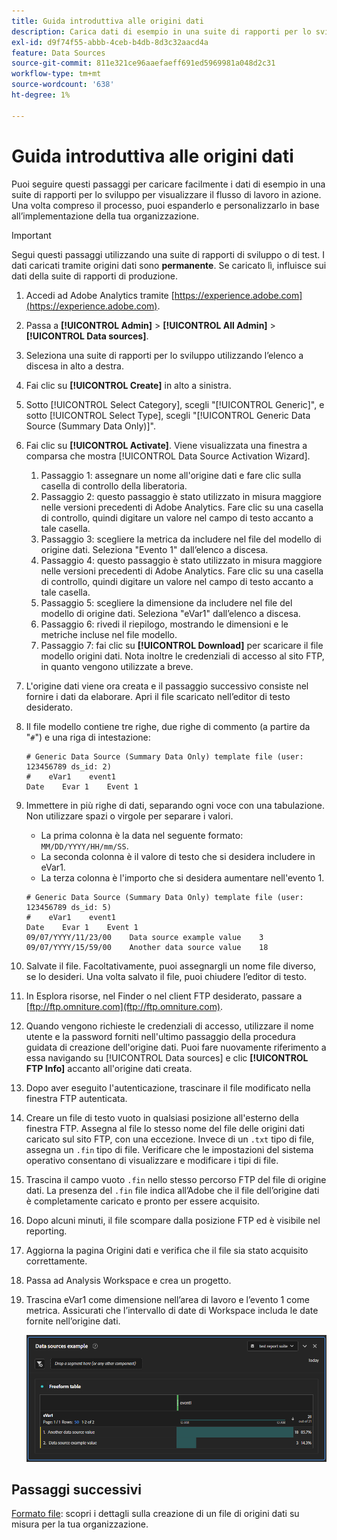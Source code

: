 ```yaml
---
title: Guida introduttiva alle origini dati
description: Carica dati di esempio in una suite di rapporti per lo sviluppo.
exl-id: d9f74f55-abbb-4ceb-b4db-8d3c32aacd4a
feature: Data Sources
source-git-commit: 811e321ce96aaefaeff691ed5969981a048d2c31
workflow-type: tm+mt
source-wordcount: '638'
ht-degree: 1%

---
```


# Guida introduttiva alle origini dati

Puoi seguire questi passaggi per caricare facilmente i dati di esempio in una suite di rapporti per lo sviluppo per visualizzare il flusso di lavoro in azione. Una volta compreso il processo, puoi espanderlo e personalizzarlo in base all’implementazione della tua organizzazione.

>[!IMPORTANT]
>
>Segui questi passaggi utilizzando una suite di rapporti di sviluppo o di test. I dati caricati tramite origini dati sono **permanente**. Se caricato lì, influisce sui dati della suite di rapporti di produzione.

1. Accedi ad Adobe Analytics tramite [https://experience.adobe.com](https://experience.adobe.com).
1. Passa a **[!UICONTROL Admin]** > **[!UICONTROL All Admin]** > **[!UICONTROL Data sources]**.
1. Seleziona una suite di rapporti per lo sviluppo utilizzando l’elenco a discesa in alto a destra.
1. Fai clic su **[!UICONTROL Create]** in alto a sinistra.
1. Sotto [!UICONTROL Select Category], scegli &quot;[!UICONTROL Generic]&quot;, e sotto [!UICONTROL Select Type], scegli &quot;[!UICONTROL Generic Data Source (Summary Data Only)]&quot;.
1. Fai clic su **[!UICONTROL Activate]**. Viene visualizzata una finestra a comparsa che mostra [!UICONTROL Data Source Activation Wizard].
   1. Passaggio 1: assegnare un nome all&#39;origine dati e fare clic sulla casella di controllo della liberatoria.
   1. Passaggio 2: questo passaggio è stato utilizzato in misura maggiore nelle versioni precedenti di Adobe Analytics. Fare clic su una casella di controllo, quindi digitare un valore nel campo di testo accanto a tale casella.
   1. Passaggio 3: scegliere la metrica da includere nel file del modello di origine dati. Seleziona &quot;Evento 1&quot; dall’elenco a discesa.
   1. Passaggio 4: questo passaggio è stato utilizzato in misura maggiore nelle versioni precedenti di Adobe Analytics. Fare clic su una casella di controllo, quindi digitare un valore nel campo di testo accanto a tale casella.
   1. Passaggio 5: scegliere la dimensione da includere nel file del modello di origine dati. Seleziona &quot;eVar1&quot; dall’elenco a discesa.
   1. Passaggio 6: rivedi il riepilogo, mostrando le dimensioni e le metriche incluse nel file modello.
   1. Passaggio 7: fai clic su **[!UICONTROL Download]** per scaricare il file modello origini dati. Nota inoltre le credenziali di accesso al sito FTP, in quanto vengono utilizzate a breve.
1. L&#39;origine dati viene ora creata e il passaggio successivo consiste nel fornire i dati da elaborare. Apri il file scaricato nell’editor di testo desiderato.
1. Il file modello contiene tre righe, due righe di commento (a partire da &quot;`#`&quot;) e una riga di intestazione:

   ```text
   # Generic Data Source (Summary Data Only) template file (user: 123456789 ds_id: 2)
   #    eVar1    event1
   Date    Evar 1    Event 1
   ```

1. Immettere in più righe di dati, separando ogni voce con una tabulazione. Non utilizzare spazi o virgole per separare i valori.
   * La prima colonna è la data nel seguente formato: `MM/DD/YYYY/HH/mm/SS`.
   * La seconda colonna è il valore di testo che si desidera includere in eVar1.
   * La terza colonna è l&#39;importo che si desidera aumentare nell&#39;evento 1.

   ```text
   # Generic Data Source (Summary Data Only) template file (user: 123456789 ds_id: 5)
   #    eVar1    event1
   Date    Evar 1    Event 1
   09/07/YYYY/11/23/00    Data source example value    3
   09/07/YYYY/15/59/00    Another data source value    18
   ```

1. Salvate il file. Facoltativamente, puoi assegnargli un nome file diverso, se lo desideri. Una volta salvato il file, puoi chiudere l’editor di testo.
1. In Esplora risorse, nel Finder o nel client FTP desiderato, passare a [ftp://ftp.omniture.com](ftp://ftp.omniture.com).
1. Quando vengono richieste le credenziali di accesso, utilizzare il nome utente e la password forniti nell&#39;ultimo passaggio della procedura guidata di creazione dell&#39;origine dati. Puoi fare nuovamente riferimento a essa navigando su [!UICONTROL Data sources] e clic **[!UICONTROL FTP Info]** accanto all&#39;origine dati creata.
1. Dopo aver eseguito l&#39;autenticazione, trascinare il file modificato nella finestra FTP autenticata.
1. Creare un file di testo vuoto in qualsiasi posizione all&#39;esterno della finestra FTP. Assegna al file lo stesso nome del file delle origini dati caricato sul sito FTP, con una eccezione. Invece di un `.txt` tipo di file, assegna un `.fin` tipo di file. Verificare che le impostazioni del sistema operativo consentano di visualizzare e modificare i tipi di file.
1. Trascina il campo vuoto `.fin` nello stesso percorso FTP del file di origine dati. La presenza del `.fin` file indica all’Adobe che il file dell’origine dati è completamente caricato e pronto per essere acquisito.
1. Dopo alcuni minuti, il file scompare dalla posizione FTP ed è visibile nel reporting.
1. Aggiorna la pagina Origini dati e verifica che il file sia stato acquisito correttamente.
1. Passa ad Analysis Workspace e crea un progetto.
1. Trascina eVar1 come dimensione nell’area di lavoro e l’evento 1 come metrica. Assicurati che l’intervallo di date di Workspace includa le date fornite nell’origine dati.

   ![Esempio di rapporto](assets/success-report.png)

## Passaggi successivi

[Formato file](file-format.md): scopri i dettagli sulla creazione di un file di origini dati su misura per la tua organizzazione.

